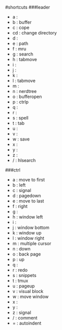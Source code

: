 #shortcuts
###leader
- a :
- b : buffer
- c : cope
- cd : change directory
- d :
- e : path
- f : mru
- g : search
- h : tabmove
- i :
- j :
- k :
- l : tabmove
- m :
- n : nerdtree
- o : bufferopen
- p : ctrlp
- q :
- r :
- s : spell
- t : tab
- u :
- v :
- w : save
- x :
- y :
- z :
- / : hlsearch

###ctrl
- a : move to first
- b : left
- c : signal
- d : pagedown
- e : move to last
- f : right
- g :
- h : window left
- i :
- j : window bottom
- k : window up
- l : window right
- m : multiple cursor
- n : down
- o : back page
- p : up
- q :
- r : redo
- s : snippets
- t : tmux
- u : pageup
- v : visual block
- w : move window
- x :
- y :
- z : signal
- / : comment
- = : autoindent

